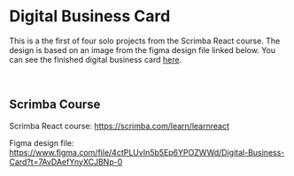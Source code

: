 # Digital Business Card

This is a the first of four solo projects from the Scrimba React course.  The design is based on an image from the figma design file linked below.  You can see the finished digital business card [here](https://lively-flower-056f2e71e.2.azurestaticapps.net/).

<br>

## Scrimba Course

Scrimba React course: https://scrimba.com/learn/learnreact

Figma design file: https://www.figma.com/file/4ctPLUvIn5b5Ep6YPOZWWd/Digital-Business-Card?t=7AvDAefYnyXCJBNp-0
